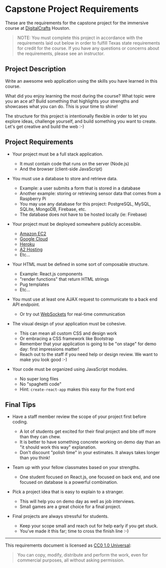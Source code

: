 # Capstone Project Requirements

These are the requirements for the capstone project for the immersive course at [DigitalCrafts](https://www.digitalcrafts.com) Houston.

> NOTE: You must complete this project in accordance with the requirements laid out below in order to fulfill Texas state requirements for credit for the course. If you have any questions or concerns about the requirements, please see an instructor.

## Project Description

Write an awesome web application using the skills you have learned in this
course.

What did you enjoy learning the most during the course? What topic were you an
ace at? Build something that highlights your strengths and showcases what you
can do. This is your time to shine!

The structure for this project is intentionally flexible in order to let you
explore ideas, challenge yourself, and build something you want to create. Let's get creative and build the web :-)

## Project Requirements

- Your project must be a full stack application.

  - It must contain code that runs on the server (Node.js)
  - And the browser (client-side JavaScript)

- You must use a database to store and retrieve data.

  - Example: a user submits a form that is stored in a database
  - Another example: storing or retrieving sensor data that comes from a Raspberry Pi
  - You may use any database for this project: PostgreSQL, MySQL, SQLite, MongoDB, Firebase, etc.
  - The database does not have to be hosted locally (ie: Firebase)

- Your project must be deployed somewhere publicly accessible.

  - [Amazon EC2](https://aws.amazon.com/ec2/)
  - [Google Cloud](https://cloud.google.com/nodejs/)
  - [Heroku](https://www.heroku.com/nodejs)
  - [A2 Hosting](https://www.a2hosting.com/nodejs-hosting)
  - Etc...

- Your HTML must be defined in some sort of composable structure.

  - Example: React.js components
  - "render functions" that return HTML strings
  - Pug templates
  - Etc...

- You must use at least one AJAX request to communicate to a back end API endpoint.

  - Or try out [WebSockets](https://socket.io/) for real-time communication

- The visual design of your application must be cohesive.

  - This can mean all custom CSS and design work
  - Or embracing a CSS framework like Bootstrap
  - Remember that your application is going to be "on stage" for demo day: first impressions matter!
  - Reach out to the staff if you need help or design review. We want to make you look good :-)

- Your code must be organized using JavaScript modules.

  - No super long files
  - No "spaghetti code"
  - Hint: `create-react-app` makes this easy for the front end

## Final Tips

- Have a staff member review the scope of your project first before coding.

  - A lot of students get excited for their final project and bite off more than they can chew.
  - It is better to have something concrete working on demo day than an "it should work this way" explanation.
  - Don't discount "polish time" in your estimates. It always takes longer than you think!

- Team up with your fellow classmates based on your strengths.

  - One student focused on React.js, one focused on back end, and one focused on database is a powerful combination.

- Pick a project idea that is easy to explain to a stranger.

  - This will help you on demo day as well as job interviews.
  - Small games are a great choice for a final project.

- Final projects are always stressful for students.
  - Keep your scope small and reach out for help early if you get stuck.
  - You've made it this far; time to cross the finish line :-)

---

This requirements document is licensed as [CC0 1.0 Universal](https://creativecommons.org/publicdomain/zero/1.0/):

> You can copy, modify, distribute and perform the work, even for commercial purposes, all without asking permission.
